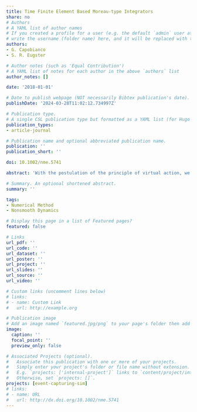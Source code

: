 ```yaml
---
title: Time Finite Element Based Moreau-type Integrators
share: no
# Authors
# A YAML list of author names
# If you created a profile for a user (e.g. the default `admin` user at `content/authors/admin/`), 
# write the username (folder name) here, and it will be replaced with their full name and linked to their profile.
authors:
- G. Capobianco
- S. R. Eugster

# Author notes (such as 'Equal Contribution')
# A YAML list of notes for each author in the above `authors` list
author_notes: []

date: '2018-01-01'

# Date to publish webpage (NOT necessarily Bibtex publication's date).
publishDate: '2024-03-28T11:02:12.734997Z'

# Publication type.
# A single CSL publication type but formatted as a YAML list (for Hugo requirements).
publication_types:
- article-journal

# Publication name and optional abbreviated publication name.
publication: ''
publication_short: ''

doi: 10.1002/nme.5741

abstract: 'With the postulation of the principle of virtual action, we propose, in this paper, a variational framework for describing the dynamics of finite dimensional mechanical systems, which contain frictional contact interactions. Together with the contact and impact laws formulated as normal cone inclusions, the principle of virtual action directly leads to the measure differential inclusions commonly used in the dynamics of nonsmooth mechanical systems. The discretization of the principle of virtual action in its strong and weak variational form by local finite elements in time provides a structured way to derive various time-stepping schemes. The constitutive laws for the impulsive and nonimpulsive contact forces, ie, the contact and impact laws, are treated on velocity-level by using a discrete contact law for the percussion increments in the sense of Moreau. Using linear shape functions and different quadrature rules, we obtain three different stepping schemes. Besides the well-established Moreau time-stepping scheme, we can present two alternative integrators referred to as symmetric and variational Moreau-type stepping schemes. A suitable benchmark example shows the superiority of the newly proposed integrators in terms of energy conservation properties, accuracy, and convergence.'

# Summary. An optional shortened abstract.
summary: ''

tags:
- Numerical Method
- Nonsmooth Dynamics

# Display this page in a list of Featured pages?
featured: false

# Links
url_pdf: ''
url_code: ''
url_dataset: ''
url_poster: ''
url_project: ''
url_slides: ''
url_source: ''
url_video: ''

# Custom links (uncomment lines below)
# links:
# - name: Custom Link
#   url: http://example.org

# Publication image
# Add an image named `featured.jpg/png` to your page's folder then add a caption below.
image:
  caption: ''
  focal_point: ''
  preview_only: false

# Associated Projects (optional).
#   Associate this publication with one or more of your projects.
#   Simply enter your project's folder or file name without extension.
#   E.g. `projects: ['internal-project']` links to `content/project/internal-project/index.md`.
#   Otherwise, set `projects: []`.
projects: [event-capturing-sim]
# links:
# - name: URL
#   url: http://dx.doi.org/10.1002/nme.5741
---
```

